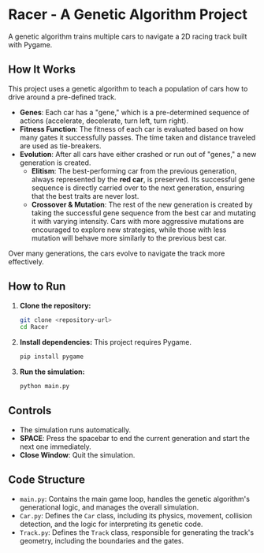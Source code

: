 # Racer - A Genetic Algorithm Project

A genetic algorithm trains multiple cars to navigate a 2D racing track built with Pygame.

## How It Works

This project uses a genetic algorithm to teach a population of cars how to drive around a pre-defined track.

*   **Genes**: Each car has a "gene," which is a pre-determined sequence of actions (accelerate, decelerate, turn left, turn right).
*   **Fitness Function**: The fitness of each car is evaluated based on how many gates it successfully passes. The time taken and distance traveled are used as tie-breakers.
*   **Evolution**: After all cars have either crashed or run out of "genes," a new generation is created.
    *   **Elitism**: The best-performing car from the previous generation, always represented by the **red car**, is preserved. Its successful gene sequence is directly carried over to the next generation, ensuring that the best traits are never lost.
    *   **Crossover & Mutation**: The rest of the new generation is created by taking the successful gene sequence from the best car and mutating it with varying intensity. Cars with more aggressive mutations are encouraged to explore new strategies, while those with less mutation will behave more similarly to the previous best car.

Over many generations, the cars evolve to navigate the track more effectively.

## How to Run

1.  **Clone the repository:**
    ```bash
    git clone <repository-url>
    cd Racer
    ```

2.  **Install dependencies:**
    This project requires Pygame.
    ```bash
    pip install pygame
    ```

3.  **Run the simulation:**
    ```bash
    python main.py
    ```

## Controls

- The simulation runs automatically.
- **SPACE**: Press the spacebar to end the current generation and start the next one immediately.
- **Close Window**: Quit the simulation.

## Code Structure

- `main.py`: Contains the main game loop, handles the genetic algorithm's generational logic, and manages the overall simulation.
- `Car.py`: Defines the `Car` class, including its physics, movement, collision detection, and the logic for interpreting its genetic code.
- `Track.py`: Defines the `Track` class, responsible for generating the track's geometry, including the boundaries and the gates.
